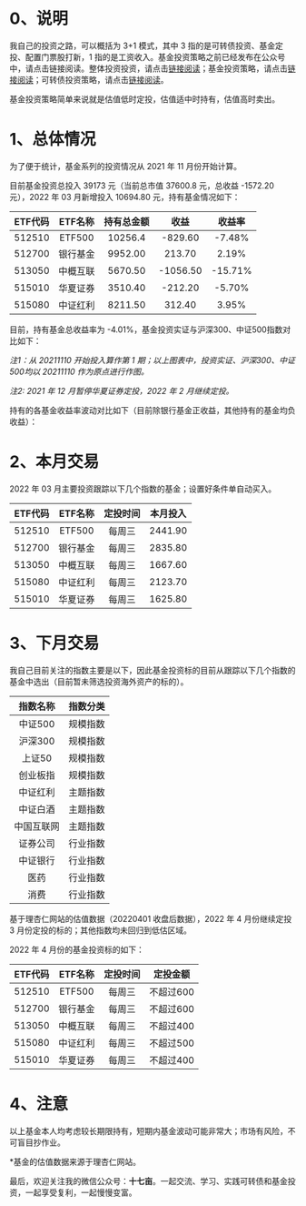 # 0、说明

我自己的投资之路，可以概括为 3+1 模式，其中 3 指的是可转债投资、基金定投、配置门票股打新，1 指的是工资收入。基金投资策略之前已经发布在公众号中，请点击链接阅读。整体投资投资，请点击[链接阅读](http://mp.weixin.qq.com/s?__biz=MzI2NTU1NzgwOA==&mid=2247483729&idx=1&sn=dfc5f185a0e7fd6c0498c2c8c09b3303&chksm=ea9ac30edded4a18c14d01b0e443ef526554aaa790bf889eb492654ed14ab39cc3b172d150a0#rd)；基金投资策略，请点击[链接阅读](http://mp.weixin.qq.com/s?__biz=MzI2NTU1NzgwOA==&mid=2247484452&idx=1&sn=e0430d84797c9addbb6d0b79cb16afa2&chksm=ea9ac67bdded4f6da1f3b4e870de1d6e32463b72f7491f4377b0846ed843e79cb611f61884a2&scene=21#wechat_redirect)；可转债投资策略，请点击[链接阅读](http://mp.weixin.qq.com/s?__biz=MzI2NTU1NzgwOA==&mid=2247484065&idx=1&sn=3a690d4bcff25be693e394e7a65bc7b4&chksm=ea9ac0fedded49e82808c05b888591a6e8795add565695131bd4f8f8bc082e13f65ea9f51c0e#rd)。

基金投资策略简单来说就是估值低时定投，估值适中时持有，估值高时卖出。

# 1、总体情况

为了便于统计，基金系列的投资情况从 2021 年 11 月份开始计算。

目前基金投资总投入 39173 元（当前总市值 37600.8 元，总收益 -1572.20 元），2022 年 03 月新增投入 10694.80 元，持有基金情况如下：

| ETF代码 | ETF名称  | 持有总金额 |   收益   | 收益率  |
| :-----: | :------: | :--------: | :------: | :-----: |
| 512510  |  ETF500  |  10256.4   | -829.60  | -7.48%  |
| 512700  | 银行基金 |  9952.00   |  213.70  |  2.19%  |
| 513050  | 中概互联 |  5670.50   | -1056.50 | -15.71% |
| 515010  | 华夏证券 |  3510.40   | -212.20  | -5.70%  |
| 515080  | 中证红利 |  8211.50   |  312.40  |  3.95%  |

目前，持有基金总收益率为 -4.01%，基金投资实证与沪深300、中证500指数对比如下：

*注1：从 20211110 开始投入算作第 1 期；以上图表中，投资实证、沪深300、中证500均以 20211110 作为原点进行作图。*

*注2: 2021 年 12 月暂停华夏证券定投，2022 年 2 月继续定投。*

持有的各基金收益率波动对比如下（目前除银行基金正收益，其他持有的基金均负收益）：



# 2、本月交易

2022 年 03 月主要投资跟踪以下几个指数的基金；设置好条件单自动买入。

| ETF代码 | ETF名称  | 定投时间 | 本月投入 |
| :-----: | :------: | :------: | :------: |
| 512510  |  ETF500  |  每周三  | 2441.90  |
| 512700  | 银行基金 |  每周三  | 2835.80  |
| 513050  | 中概互联 |  每周三  | 1667.60  |
| 515080  | 中证红利 |  每周三  | 2123.70  |
| 515010  | 华夏证券 |  每周三  | 1625.80  |

# 3、下月交易

我自己目前关注的指数主要是以下，因此基金投资标的目前从跟踪以下几个指数的基金中选出（目前暂未筛选投资海外资产的标的）。

|  指数名称  | 指数分类 |
| :--------: | :------: |
|  中证500   | 规模指数 |
|  沪深300   | 规模指数 |
|   上证50   | 规模指数 |
|  创业板指  | 规模指数 |
|  中证红利  | 主题指数 |
|  中证白酒  | 主题指数 |
| 中国互联网 | 主题指数 |
|  证券公司  | 行业指数 |
|  中证银行  | 行业指数 |
|    医药    | 行业指数 |
|    消费    | 行业指数 |

基于理杏仁网站的估值数据（20220401 收盘后数据），2022 年 4 月份继续定投 3 月份定投的标的；其他指数均未回归到低估区域。

2022 年 4 月份的基金投资标的如下：

| ETF代码 | ETF名称  | 定投时间 | 定投金额  |
| :-----: | :------: | :------: | :-------: |
| 512510  |  ETF500  |  每周三  | 不超过600 |
| 512700  | 银行基金 |  每周三  | 不超过600 |
| 513050  | 中概互联 |  每周三  | 不超过400 |
| 515080  | 中证红利 |  每周三  | 不超过500 |
| 515010  | 华夏证券 |  每周三  | 不超过400 |

# 4、注意

以上基金本人均考虑较长期限持有，短期内基金波动可能非常大；市场有风险，不可盲目抄作业。

*基金的估值数据来源于理杏仁网站。

最后，欢迎关注我的微信公众号：**十七亩**。一起交流、学习、实践可转债和基金投资，一起享受复利，一起慢慢变富。